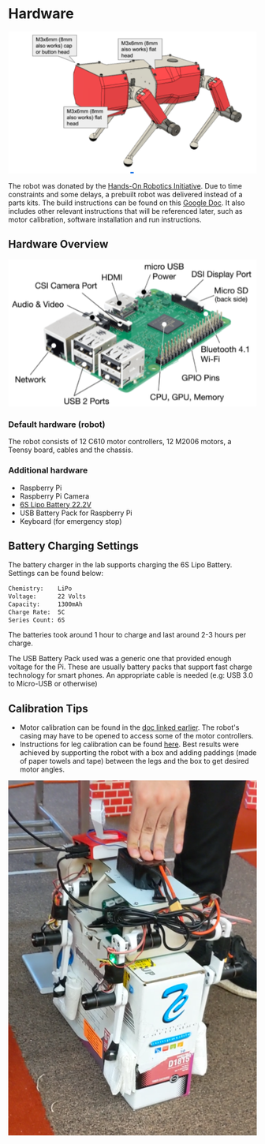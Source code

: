 # Hardware

![Basic hardware Layout](pupper_titan.png)

The robot was donated by the [Hands-On Robotics Initiative](https://handsonrobotics.org/). Due to time constraints and some delays, a prebuilt robot was delivered instead of a parts kits. The build instructions can be found on this [Google Doc](https://docs.google.com/document/d/1ztO-zyF31r9wYJvHZEMbAYyhtuHloNoHOm8AScbr3wc). It also includes other relevant instructions that will be referenced later, such as motor calibration, software installation and run instructions.

## Hardware Overview

![RaspberryPi](rpi.png)

### Default hardware (robot)
The robot consists of 12 C610 motor controllers, 12 M2006 motors, a Teensy board, cables and the chassis.

### Additional hardware
* Raspberry Pi
* Raspberry Pi Camera
* [6S Lipo Battery 22.2V](https://www.amazon.com/dp/B08BZ9P469?psc=1&pldnSite=1)
* USB Battery Pack for Raspberry Pi
* Keyboard (for emergency stop)

## Battery Charging Settings
The battery charger in the lab supports charging the 6S Lipo Battery. Settings can be found below:

```
Chemistry:    LiPo
Voltage:      22 Volts
Capacity:     1300mAh
Charge Rate:  5C
Series Count: 6S
```

The batteries took around 1 hour to charge and last around 2-3 hours per charge.

The USB Battery Pack used was a generic one that provided enough voltage for the Pi. These are usually battery packs that support fast charge technology for smart phones. An appropriate cable is needed (e.g: USB 3.0 to Micro-USB or otherwise)

## Calibration Tips
* Motor calibration can be found in the [doc linked earlier](https://docs.google.com/document/d/1ztO-zyF31r9wYJvHZEMbAYyhtuHloNoHOm8AScbr3wc). The robot's casing may have to be opened to access some of the motor controllers.
* Instructions for leg calibration can be found [here](https://github.com/stanfordroboticsclub/StanfordQuadruped/blob/dji/README.md). Best results were achieved by supporting the robot with a box and adding paddings (made of paper towels and tape) between the legs and the box to get desired motor angles.

![Pupper Calibration Setup](Pupper2Calibration.png)